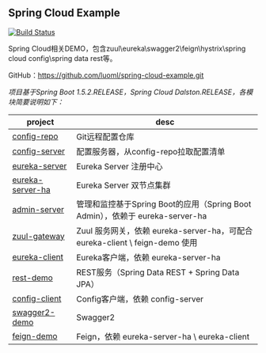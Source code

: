 
## Spring Cloud Example  

[![Build Status](https://travis-ci.org/luoml/spring-cloud-example.png?branch=master)](https://travis-ci.org/luoml/spring-cloud-example)

Spring Cloud相关DEMO，包含zuul\eureka\swagger2\feign\hystrix\spring cloud config\spring data rest等。  

GitHub：<https://github.com/luoml/spring-cloud-example.git>  


_项目基于Spring Boot 1.5.2.RELEASE，Spring Cloud Dalston.RELEASE，各模块简要说明如下：_  

| project | desc |  
| --- | --- |  
| [config-repo](config-repo/README.md) | Git远程配置仓库 |  
| [config-server](config-server/README.md) | 配置服务器，从config-repo拉取配置清单 |  
| [eureka-server](eureka-server/README.md) | Eureka Server 注册中心 |  
| [eureka-server-ha](eureka-server-ha/README.md) | Eureka Server 双节点集群 |  
| [admin-server](admin-server/README.md) | 管理和监控基于Spring Boot的应用（Spring Boot Admin），依赖于 eureka-server-ha |  
| [zuul-gateway](zuul-gateway/README.md) | Zuul 服务网关，依赖 eureka-server-ha，可配合 eureka-client \ feign-demo 使用  |  
| [eureka-client](eureka-client/README.md) | Eureka客户端，依赖 eureka-server-ha |  
| [rest-demo](rest-demo/README.md) | REST服务（Spring Data REST + Spring Data JPA） |   
| [config-client](config-client/README.md) | Config客户端，依赖 config-server |  
| [swagger2-demo](swagger2-demo/README.md) | Swagger2 |  
| [feign-demo](feign-demo/README.md) | Feign，依赖 eureka-server-ha \ eureka-client |  
